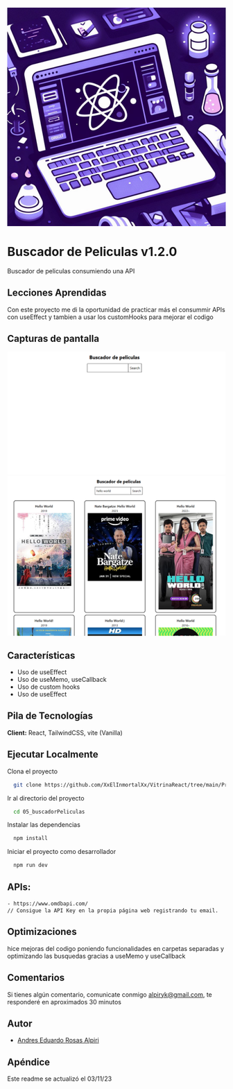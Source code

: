 ![Logo](../../logovitrinareact.jpg)


# Buscador de Peliculas v1.2.0

Buscador de peliculas consumiendo una API

## Lecciones Aprendidas

Con este proyecto me di la oportunidad de practicar más el consummir APIs con useEffect y tambien a usar los customHooks para mejorar el codigo

## Capturas de pantalla

![App Screenshot](./sourceReadme/buscadorpeliculas.png 'gatito generado 1')
![App Screenshot](./sourceReadme/buscadorpeliculas2.png 'gatito generado 2')


## Características

- Uso de useEffect
- Uso de useMemo, useCallback
- Uso de custom hooks
- Uso de useEffect


## Pila de Tecnologías

**Client:** React, TailwindCSS, vite (Vanilla)

## Ejecutar Localmente

Clona el proyecto

```bash
  git clone https://github.com/XxElInmortalXx/VitrinaReact/tree/main/Proyectos/05_buscadorPeliculas
```

Ir al directorio del proyecto

```bash
  cd 05_buscadorPeliculas
```

Instalar las dependencias

```bash
  npm install
```

Iniciar el proyecto como desarrollador

```bash
  npm run dev
```

## APIs:
``` 
- https://www.omdbapi.com/
// Consigue la API Key en la propia página web registrando tu email.
```

## Optimizaciones

hice mejoras del codigo poniendo funcionalidades en carpetas separadas y optimizando las busquedas gracias a useMemo y useCallback

## Comentarios

Si tienes algún comentario, comunicate conmigo alpiryk@gmail.com, te responderé en aproximados 30 minutos

## Autor

- [Andres Eduardo Rosas Alpiri](https://github.com/XxElInmortalXx)

## Apéndice

Este readme se actualizó el 03/11/23
